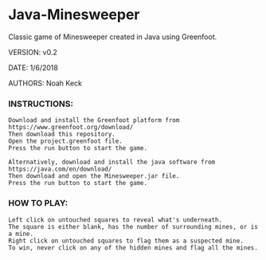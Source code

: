 # Java-Minesweeper
Classic game of Minesweeper created in Java using Greenfoot.

VERSION: v0.2

DATE: 1/6/2018

AUTHORS: Noah Keck

### INSTRUCTIONS:

    Download and install the Greenfoot platform from https://www.greenfoot.org/download/
    Then download this repository.
    Open the project.greenfoot file.
    Press the run button to start the game.
    
    Alternatively, download and install the java software from https://java.com/en/download/
    Then download and open the Minesweeper.jar file.
    Press the run button to start the game.

### HOW TO PLAY:

    Left click on untouched squares to reveal what's underneath. 
    The square is either blank, has the number of surrounding mines, or is a mine.
    Right click on untouched squares to flag them as a suspected mine.
    To win, never click on any of the hidden mines and flag all the mines.
